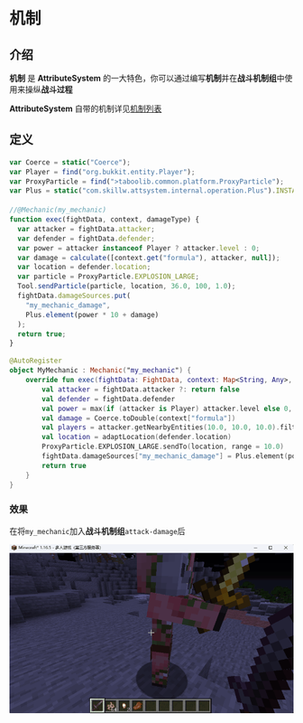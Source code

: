 # 机制

## 介绍

**机制** 是 **AttributeSystem** 的一大特色，你可以通过编写**机制**并在**战斗机制组**中使用来操纵**战斗过程**

 **AttributeSystem** 自带的机制详见[机制列表](https://blog.skillw.com/#sort=attsystem&doc=%E6%88%98%E6%96%97%E7%B3%BB%E7%BB%9F/Mechanics.md)

## 定义

```javascript
var Coerce = static("Coerce");
var Player = find("org.bukkit.entity.Player");
var ProxyParticle = find(">taboolib.common.platform.ProxyParticle");
var Plus = static("com.skillw.attsystem.internal.operation.Plus").INSTANCE;

//@Mechanic(my_mechanic)
function exec(fightData, context, damageType) {
  var attacker = fightData.attacker;
  var defender = fightData.defender;
  var power = attacker instanceof Player ? attacker.level : 0;
  var damage = calculate([context.get("formula"), attacker, null]);
  var location = defender.location;
  var particle = ProxyParticle.EXPLOSION_LARGE;
  Tool.sendParticle(particle, location, 36.0, 100, 1.0);
  fightData.damageSources.put(
    "my_mechanic_damage",
    Plus.element(power * 10 + damage)
  );
  return true;
}
```

```kotlin
@AutoRegister
object MyMechanic : Mechanic("my_mechanic") {
    override fun exec(fightData: FightData, context: Map<String, Any>, damageType: DamageType): Any? {
        val attacker = fightData.attacker ?: return false
        val defender = fightData.defender
        val power = max(if (attacker is Player) attacker.level else 0, 0)
        val damage = Coerce.toDouble(context["formula"])
        val players = attacker.getNearbyEntities(10.0, 10.0, 10.0).filterIsInstance<Player>().map { adaptPlayer(it) }
        val location = adaptLocation(defender.location)
        ProxyParticle.EXPLOSION_LARGE.sendTo(location, range = 10.0)
        fightData.damageSources["my_mechanic_damage"] = Plus.element(power * 10 + damage)
        return true
    }
}
```

### 效果

在将`my_mechanic`加入**战斗机制组**`attack-damage`后

![mechanic](images/my_mechanic.gif)
